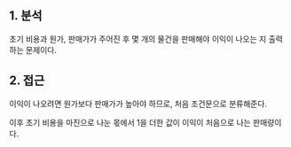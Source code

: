 ## 1. 분석

초기 비용과 원가, 판매가가 주어진 후 몇 개의 물건을 판매해야 이익이 나오는 지 출력하는 문제이다.

## 2. 접근

이익이 나오려면 원가보다 판매가가 높아야 하므로, 처음 조건문으로 분류해준다.

이후 초기 비용을 마진으로 나눈 몫에서 1을 더한 값이 이익이 처음으로 나는 판매량이다.